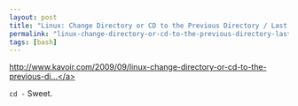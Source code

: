 ```yaml
---
layout: post
title: "Linux: Change Directory or CD to the Previous Directory / Last Path"
permalink: "linux-change-directory-or-cd-to-the-previous-directory-last-path"
tags: [bash]
---
```


<a href="http://www.kavoir.com/2009/09/linux-change-directory-or-cd-to-the-previous-directory-last-path.html">http://www.kavoir.com/2009/09/linux-change-directory-or-cd-to-the-previous-di...</a>

<code>cd -</code> Sweet.
